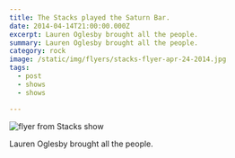 ```yaml
---
title: The Stacks played the Saturn Bar.
date: 2014-04-14T21:00:00.000Z
excerpt: Lauren Oglesby brought all the people.
summary: Lauren Oglesby brought all the people.
category: rock
image: /static/img/flyers/stacks-flyer-apr-24-2014.jpg
tags:
  - post 
  - shows
  - shows

---
```


![flyer from Stacks show](/static/img/flyers/stacks-flyer-apr-24-2014.jpg "flyer from Stacks show")

Lauren Oglesby brought all the people.